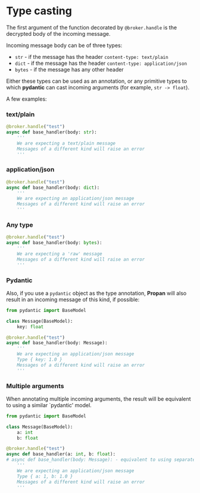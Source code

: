 # Type casting

The first argument of the function decorated by `@broker.handle` is the decrypted body of the incoming message.

Incoming message body can be of three types:

* `str` - if the message has the header `content-type: text/plain`
* `dict` - if the message has the header `content-type: application/json`
* `bytes` - if the message has any other header

Either these types can be used as an annotation, or any primitive types to which **pydantic** can cast incoming arguments (for example, `str -> float`).

A few examples:

### text/plain

```python
@broker.handle("test")
async def base_handler(body: str):
    '''
    We are expecting a text/plain message
    Messages of a different kind will raise an error
    '''

```

### application/json

```python
@broker.handle("test")
async def base_handler(body: dict):
    '''
    We are expecting an application/json message
    Messages of a different kind will raise an error
    '''
```

### Any type

```python
@broker.handle("test")
async def base_handler(body: bytes):
    '''
    We are expecting a 'raw' message
    Messages of a different kind will raise an error
    '''
```

### Pydantic

Also, if you use a `pydantic` object as the type annotation, **Propan** will also result in an incoming message of this kind, if possible:

```python
from pydantic import BaseModel

class Message(BaseModel):
    key: float

@broker.handle("test")
async def base_handler(body: Message):
    '''
    We are expecting an application/json message
    Type { key: 1.0 }
    Messages of a different kind will raise an error
    '''
```

### Multiple arguments

When annotating multiple incoming arguments, the result will be equivalent to using a similar `pydantic' model.

```python
from pydantic import BaseModel

class Message(BaseModel):
    a: int
    b: float

@broker.handle("test")
async def base_handler(a: int, b: float):
# async def base_handler(body: Message): - equivalent to using separate parameters
    '''
    We are expecting an application/json message
    Type { a: 1, b: 1.0 }
    Messages of a different kind will raise an error
    '''
```
